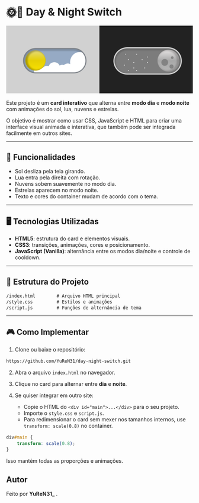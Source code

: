 # 🌞🌙 Day & Night Switch

<p align="center">
  <img src="day-night-switch/card.png" alt="Preview do card" >
</p>

Este projeto é um **card interativo** que alterna entre **modo dia** e **modo noite** com animações do sol, lua, nuvens e estrelas.

O objetivo é mostrar como usar CSS, JavaScript e HTML para criar uma interface visual animada e interativa, que também pode ser integrada facilmente em outros sites.

---

## 🚀 Funcionalidades
- Sol desliza pela tela girando.
- Lua entra pela direita com rotação.
- Nuvens sobem suavemente no modo dia.
- Estrelas aparecem no modo noite.
- Texto e cores do container mudam de acordo com o tema.

---

## 🖥️ Tecnologias Utilizadas
- **HTML5**: estrutura do card e elementos visuais.
- **CSS3**: transições, animações, cores e posicionamento.
- **JavaScript (Vanilla)**: alternância entre os modos dia/noite e controle de cooldown.

---

## 📂 Estrutura do Projeto
```
/index.html        # Arquivo HTML principal
/style.css         # Estilos e animações
/script.js         # Funções de alternância de tema
```

---

## 🎮 Como Implementar

1. Clone ou baixe o repositório:
```bash
https://github.com/YuReN31/day-night-switch.git
```

2. Abra o arquivo `index.html` no navegador.

3. Clique no card para alternar entre **dia** e **noite**.

4. Se quiser integrar em outro site:
   - Copie o HTML do `<div id="main">...</div>` para o seu projeto.
   - Importe o `style.css` e `script.js`.
   - Para redimensionar o card sem mexer nos tamanhos internos, use `transform: scale(0.8)` no container.

```css
div#main {
    transform: scale(0.8);
}
```

Isso mantém todas as proporções e animações.


## Autor
Feito por **YuReN31_** .

